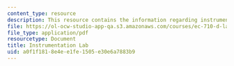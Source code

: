 ```yaml
---
content_type: resource
description: This resource contains the information regarding instrumentation lab.
file: https://ol-ocw-studio-app-qa.s3.amazonaws.com/courses/ec-710-d-lab-medical-technologies-for-the-developing-world-spring-2010/a0f1f1818e4ee1fe1505e30e6a7883b9_MITEC_710S10_instrumn_lab.pdf
file_type: application/pdf
resourcetype: Document
title: Instrumentation Lab
uid: a0f1f181-8e4e-e1fe-1505-e30e6a7883b9
---
```


